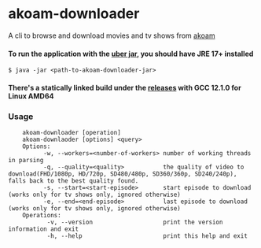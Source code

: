 # akoam-downloader
A cli to browse and download movies and tv shows from [akoam](https://akwam.to)

#### To run the application with the [uber jar](/releases), you should have JRE 17+ installed
`$ java -jar <path-to-akoam-downloader-jar>`
#### There's a statically linked build under the [releases](/releases) with GCC 12.1.0 for Linux AMD64 

### Usage
```
    akoam-downloader [operation]
    akoam-downlaoder [options] <query>
    Options:
          -w, --workers=<number-of-workers> number of working threads in parsing
          -q, --quality=<quality>           the quality of video to download(FHD/1080p, HD/720p, SD480/480p, SD360/360p, SD240/240p), falls back to the best quality found.
          -s, --start=<start-episode>       start episode to download (works only for tv shows only, ignored otherwise)
          -e, --end=<end-episode>           last episode to download  (works only for tv shows only, ignored otherwise)
    Operations:
           -v, --version                    print the version information and exit
           -h, --help                       print this help and exit
```